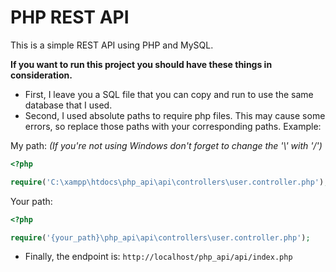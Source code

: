 # PHP REST API

This is a simple REST API using PHP and MySQL.

**If you want to run this project you should have these things in consideration.**

* First, I leave you a SQL file that you can copy and run to use the same database that I used.
* Second, I used absolute paths to require php files. This may cause some errors, so replace those paths with your corresponding paths. Example:

My path: _(If you're not using Windows don't forget to change the '\\' with '/')_

```php
<?php

require('C:\xampp\htdocs\php_api\api\controllers\user.controller.php');

```

Your path:

```php
<?php

require('{your_path}\php_api\api\controllers\user.controller.php');

```

* Finally, the endpoint is:
`http://localhost/php_api/api/index.php`
